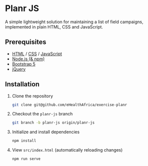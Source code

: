 # Planr JS

A simple lightweight solution for maintaining a list of field campaigns, implemented in plain HTML, CSS and JavaScript.

## Prerequisites
- [HTML](https://www.learn-html.org/) / [CSS](https://web.dev/learn/css/) / [JavaScript](https://javascript.info/)
- [Node.js (& npm)](https://nodejs.org)
- [Bootstrap 5](https://getbootstrap.com)
- [jQuery](https://jquery.com)

## Installation

1. Clone the repository

   ```sh
   git clone git@github.com/eHealthAfrica/exercise-planr
   ```

1. Checkout the `planr-js` branch

   ```sh
   git branch -b planr-js origin/planr-js
   ```

1. Initialize and install dependencies

   ```sh
   npm install
   ```

1. View `src/index.html` (automatically reloading changes)

   ```sh
   npm run serve
   ```
